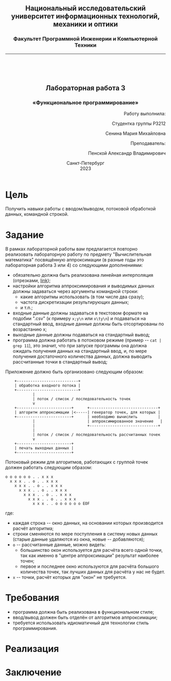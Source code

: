 ## <center> Национальный исследовательский университет информационных технологий, механики и оптики </center> 
### <center> Факультет Программной Инженерии и Компьютерной Техники </center> 
----
 <br /> 
 <br />
 <br />

## <center> Лабораторная работа 3 </center>

### <center>«Функциональное программирование»</center>

<div style="text-align: right"> 

Работу выполнила:

Студентка группы P3212

Сенина Мария Михайловна

Преподаватель:

Пенской Александр Владимирович
</div>


<center>Санкт-Петербург</center>
<center>2023</center>

<div style="page-break-after: always; visibility: hidden">pagebreak</div>

# Цель
Получить навыки работы с вводом/выводом, потоковой обработкой данных, командной строкой.

# Задание
В рамках лабораторной работы вам предлагается повторно реализовать лабораторную работу по предмету "Вычислительная математика" посвящённую аппроксимации (в разные годы это лабораторная работа 3 или 4) со следующими дополнениями:

- обязательно должна быть реализована линейная интерполяция (отрезками, [link](https://en.wikipedia.org/wiki/Linear_interpolation));
- настройки алгоритма аппроксимирования и выводимых данных должны задаваться через аргументы командной строки:
    - какие алгоритмы использовать (в том числе два сразу);
    - частота дискретизации результирующих данных;
    - и т.п.;
- входные данные должны задаваться в текстовом формате на подобии ".csv" (к примеру `x;y\n` или `x\ty\n`) и подаваться на стандартный ввод, входные данные должны быть отсортированы по возрастанию x;
- выходные данные должны подаваться на стандартный вывод;
- программа должна работать в потоковом режиме (пример -- `cat | grep 11`), это значит, что при запуске программы она должна ожидать получения данных на стандартный ввод, и, по мере получения достаточного количества данных, должна выводить рассчитанные точки в стандартный вывод;

Приложение должно быть организовано следующим образом:

```text
    +---------------------------+
    | обработка входного потока |
    +---------------------------+
            |
            | поток / список / последовательность точек
            v
    +------------------------+      +------------------------------+
    | алгоритм аппроксимации |<-----| генератор точек, для которых |
    +------------------------+      | необходимо вычислить         |
            |                       | аппроксимированное значение   |
            |                       +------------------------------+
            |
            | поток / список / последовательность рассчитанных точек
            v
    +------------------------+
    | печать выходных данных |
    +------------------------+
```

Потоковый режим для алгоритмов, работающих с группой точек должен работать следующим образом:

```text
o o o o o o . . x x x
  x x x . . o . . x x x
    x x x . . o . . x x x
      x x x . . o . . x x x
        x x x . . o . . x x x
          x x x . . o . . x x x
            x x x . . o o o o o o EOF
```

где:

- каждая строка -- окно данных, на основании которых производится расчёт алгоритма;
- строки сменяются по мере поступления в систему новых данных (старые данные удаляются из окна, новые -- добавляются);
- `o` -- рассчитанные данные, можно видеть:
    - большинство окон используется для расчёта всего одной точки, так как именно в "центре аппроксимации" результат наиболее точен;
    - первое и последнее окно используются для расчёта большого количества точек, так лучших данных для расчёта у нас не будет.
- `x` -- точки, расчёт которых для "окон" не требуется.

# Требования
* программа должна быть реализована в функциональном стиле;
* ввод/вывод должен быть отделён от алгоритмов аппроксимации;
* требуется использовать идиоматичный для технологии стиль программирования.

# Реализация


# Заключение
